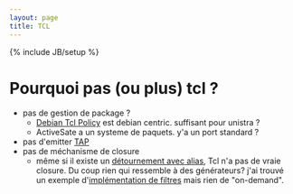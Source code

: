 ```yaml
---
layout: page
title: TCL
---
```

{% include JB/setup %}

# Pourquoi pas (ou plus) tcl ? 

* pas de gestion de package ? 
    * [Debian Tcl Policy](http://pkg-tcltk.alioth.debian.org/tcltk-policy.html/) est debian centric. suffisant pour unistra ?
    * ActiveSate a un systeme de paquets. y'a un port standard ?
* pas d'emitter [TAP](http://testanything.org)
* pas de méchanisme de closure
    * même si il existe un [détournement avec alias](http://wiki.tcl.tk/3330),
      Tcl n'a pas de vraie closure. Du coup rien qui ressemble à des
      générateurs? j'ai trouvé un exemple d'[implémentation de
      filtres](http://wiki.hping.org/133) mais rien de "on-demand".

